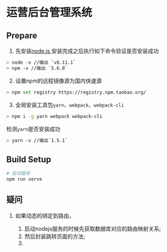 # 运营后台管理系统

## Prepare 

1. 先安装[node.js](https://nodejs.org),安装完成之后执行如下命令验证是否安装成功

```bash
> node -v //输出 `v8.11.1`
> npm -v //输出 `5.6.0`
```

2. 设置npm的远程镜像源为国内快速源

```bash
> npm set registry https://registry.npm.taobao.org/
```

3. 全局安装工具包`yarn`、`webpack`、`webpack-cli`

```bash
> npm i -g yarn webpack webpack-cli 
```

检测`yarn`是否安装成功
```bash
> yarn -v //输出`1.5.1`
```

## Build Setup

``` bash
# 启动服务
npm run serve
```


## 疑问

1. 如果动态的绑定到路由，

   1) 启动nodejs服务的时候先获取数据库对应的路由映射关系;
   2) 然后封装跳转页面的方法;
   3) 